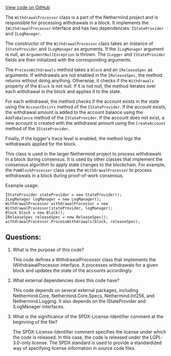[View code on GitHub](https://github.com/nethermindeth/nethermind/Nethermind.Consensus/Withdrawals/WithdrawalProcessor.cs)

The `WithdrawalProcessor` class is a part of the Nethermind project and is responsible for processing withdrawals in a block. It implements the `IWithdrawalProcessor` interface and has two dependencies: `IStateProvider` and `ILogManager`. 

The constructor of the `WithdrawalProcessor` class takes an instance of `IStateProvider` and `ILogManager` as arguments. If the `ILogManager` argument is null, an `ArgumentNullException` is thrown. The `ILogger` and `IStateProvider` fields are then initialized with the corresponding arguments.

The `ProcessWithdrawals` method takes a `Block` and an `IReleaseSpec` as arguments. If withdrawals are not enabled in the `IReleaseSpec`, the method returns without doing anything. Otherwise, it checks if the `Withdrawals` property of the `Block` is not null. If it is not null, the method iterates over each withdrawal in the block and applies it to the state. 

For each withdrawal, the method checks if the account exists in the state using the `AccountExists` method of the `IStateProvider`. If the account exists, the withdrawal amount is added to the account balance using the `AddToBalance` method of the `IStateProvider`. If the account does not exist, a new account is created with the withdrawal amount using the `CreateAccount` method of the `IStateProvider`.

Finally, if the logger's trace level is enabled, the method logs the withdrawals applied for the block.

This class is used in the larger Nethermind project to process withdrawals in a block during consensus. It is used by other classes that implement the consensus algorithm to apply state changes to the blockchain. For example, the `PoWBlockProcessor` class uses the `WithdrawalProcessor` to process withdrawals in a block during proof-of-work consensus. 

Example usage:

```
IStateProvider stateProvider = new StateProvider();
ILogManager logManager = new LogManager();
WithdrawalProcessor withdrawalProcessor = new WithdrawalProcessor(stateProvider, logManager);
Block block = new Block();
IReleaseSpec releaseSpec = new ReleaseSpec();
withdrawalProcessor.ProcessWithdrawals(block, releaseSpec);
```
## Questions: 
 1. What is the purpose of this code?
    
    This code defines a WithdrawalProcessor class that implements the IWithdrawalProcessor interface. It processes withdrawals for a given block and updates the state of the accounts accordingly.

2. What external dependencies does this code have?
    
    This code depends on several external packages, including Nethermind.Core, Nethermind.Core.Specs, Nethermind.Int256, and Nethermind.Logging. It also depends on the IStateProvider and ILogManager interfaces.

3. What is the significance of the SPDX-License-Identifier comment at the beginning of the file?
    
    The SPDX-License-Identifier comment specifies the license under which the code is released. In this case, the code is released under the LGPL-3.0-only license. The SPDX standard is used to provide a standardized way of specifying license information in source code files.